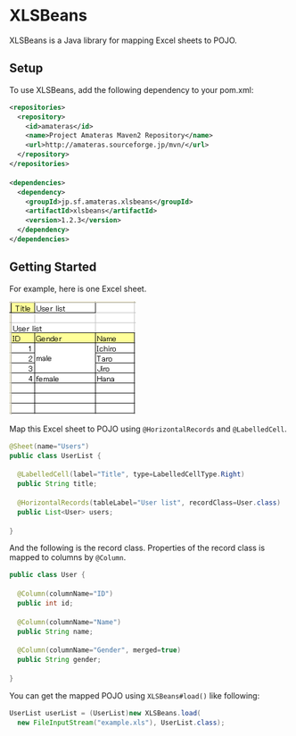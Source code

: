 XLSBeans
========

XLSBeans is a Java library for mapping Excel sheets to POJO.


## Setup

To use XLSBeans, add the following dependency to your pom.xml:

```xml
<repositories>
  <repository>
    <id>amateras</id>
    <name>Project Amateras Maven2 Repository</name>
    <url>http://amateras.sourceforge.jp/mvn/</url>
  </repository>
</repositories>

<dependencies>
  <dependency>
    <groupId>jp.sf.amateras.xlsbeans</groupId>
    <artifactId>xlsbeans</artifactId>
    <version>1.2.3</version>
  </dependency>
</dependencies>
```

## Getting Started

For example, here is one Excel sheet.

![Sample Excel](excel.png)

Map this Excel sheet to POJO using ```@HorizontalRecords``` and ```@LabelledCell```.

```java
@Sheet(name="Users")
public class UserList {

  @LabelledCell(label="Title", type=LabelledCellType.Right)
  public String title;

  @HorizontalRecords(tableLabel="User list", recordClass=User.class)
  public List<User> users;

}
```

And the following is the record class. Properties of the record class is mapped to columns by ```@Column```.

```java
public class User {

  @Column(columnName="ID")
  public int id;

  @Column(columnName="Name")
  public String name;

  @Column(columnName="Gender", merged=true)
  public String gender;

}
```

You can get the mapped POJO using ```XLSBeans#load()``` like following:

```java
UserList userList = (UserList)new XLSBeans.load(
  new FileInputStream("example.xls"), UserList.class);
```
